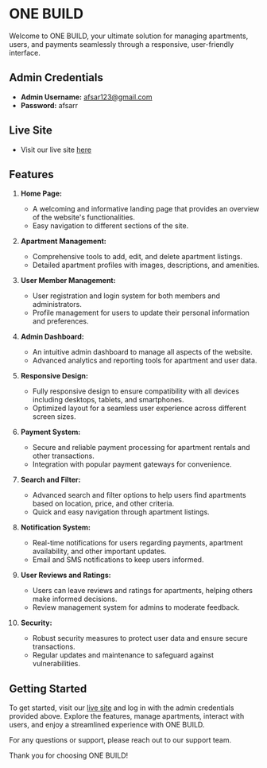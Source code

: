 # ONE BUILD

Welcome to ONE BUILD, your ultimate solution for managing apartments, users, and payments seamlessly through a responsive, user-friendly interface.

## Admin Credentials

- **Admin Username:** afsar123@gmail.com
- **Password:** afsarr

## Live Site

- Visit our live site [here](https://resplendent-cranachan-4047db.netlify.app)

## Features

1. **Home Page:**
   - A welcoming and informative landing page that provides an overview of the website's functionalities.
   - Easy navigation to different sections of the site.

2. **Apartment Management:**
   - Comprehensive tools to add, edit, and delete apartment listings.
   - Detailed apartment profiles with images, descriptions, and amenities.

3. **User Member Management:**
   - User registration and login system for both members and administrators.
   - Profile management for users to update their personal information and preferences.

4. **Admin Dashboard:**
   - An intuitive admin dashboard to manage all aspects of the website.
   - Advanced analytics and reporting tools for apartment and user data.

5. **Responsive Design:**
   - Fully responsive design to ensure compatibility with all devices including desktops, tablets, and smartphones.
   - Optimized layout for a seamless user experience across different screen sizes.

6. **Payment System:**
   - Secure and reliable payment processing for apartment rentals and other transactions.
   - Integration with popular payment gateways for convenience.

7. **Search and Filter:**
   - Advanced search and filter options to help users find apartments based on location, price, and other criteria.
   - Quick and easy navigation through apartment listings.

8. **Notification System:**
   - Real-time notifications for users regarding payments, apartment availability, and other important updates.
   - Email and SMS notifications to keep users informed.

9. **User Reviews and Ratings:**
   - Users can leave reviews and ratings for apartments, helping others make informed decisions.
   - Review management system for admins to moderate feedback.

10. **Security:**
    - Robust security measures to protect user data and ensure secure transactions.
    - Regular updates and maintenance to safeguard against vulnerabilities.

## Getting Started

To get started, visit our [live site](https://resplendent-cranachan-4047db.netlify.app) and log in with the admin credentials provided above. Explore the features, manage apartments, interact with users, and enjoy a streamlined experience with ONE BUILD.

For any questions or support, please reach out to our support team.

Thank you for choosing ONE BUILD!
